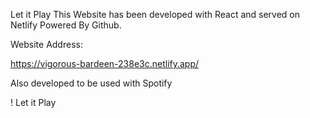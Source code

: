 Let it Play
This Website has been developed with React and served on Netlify
Powered By Github.

Website Address:

https://vigorous-bardeen-238e3c.netlify.app/

Also developed to be used with Spotify

! Let it Play